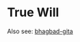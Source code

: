 # True Will

Also see:  [bhagbad-gita](../../../../non-western/indian/hinduism/bhagbad-gita/ "mention")

